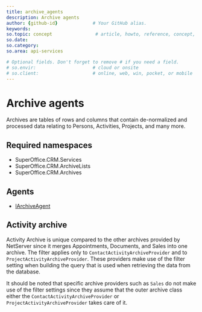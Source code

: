 ```yaml
---
title: archive_agents       
description: Archive agents
author: {github-id}             # Your GitHub alias.
keywords: 
so.topic: concept                # article, howto, reference, concept, guide
so.date:
so.category: 
so.area: api-services

# Optional fields. Don't forget to remove # if you need a field.
# so.envir:                     # cloud or onsite
# so.client:                    # online, web, win, pocket, or mobile
---
```


# Archive agents

Archives are tables of rows and columns that contain de-normalized and processed data relating to Persons, Activities, Projects, and many more.

## Required namespaces

* SuperOffice.CRM.Services
* SuperOffice.CRM.ArchiveLists
* SuperOffice.CRM.Archives

## Agents

* [IArchiveAgent][1]

## Activity archive

Activity Archive is unique compared to the other archives provided by NetServer since it merges Appointments, Documents, and Sales into one archive. The filter applies only to `ContactActivityArchiveProvider` and to `ProjectActivityArchiveProvider`. These providers make use of the filter setting when building the query that is used when retrieving the data from the database.

It should be noted that specific archive providers such as `Sales` do not make use of the filter settings since they assume that the outer archive class either the `ContactActivityArchiveProvider` or `ProjectActivityArchiveProvider` takes care of it.

<!-- Referenced links -->
[1]: iarchiveagent.md
